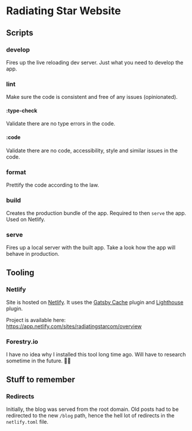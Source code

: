 # Radiating Star Website

## Scripts

### develop

Fires up the live reloading dev server. Just what you need to develop the app.

### lint

Make sure the code is consistent and free of any issues (opinionated).

#### :type-check

Validate there are no type errors in the code.

#### :code

Validate there are no code, accessibility, style and similar issues in the code.

### format

Prettify the code according to the law.

### build

Creates the production bundle of the app. Required to then `serve` the app. Used on Netlify.

### serve

Fires up a local server with the built app. Take a look how the app will behave in production.



## Tooling

### Netlify

Site is hosted on [Netlify](https://www.netlify.com/). It uses the [Gatsby Cache](https://github.com/jlengstorf/netlify-plugin-gatsby-cache#readme)
plugin and [Lighthouse](https://github.com/netlify-labs/netlify-plugin-lighthouse#readme) plugin.

Project is available here: https://app.netlify.com/sites/radiatingstarcom/overview

### Forestry.io

I have no idea why I installed this tool long time ago. Will have to research sometime in the future. 🤷‍♂️

## Stuff to remember

### Redirects

Initially, the blog was served from the root domain. Old posts had to be redirected to the new `/blog` path, hence
the hell lot of redirects in the `netlify.toml` file.
